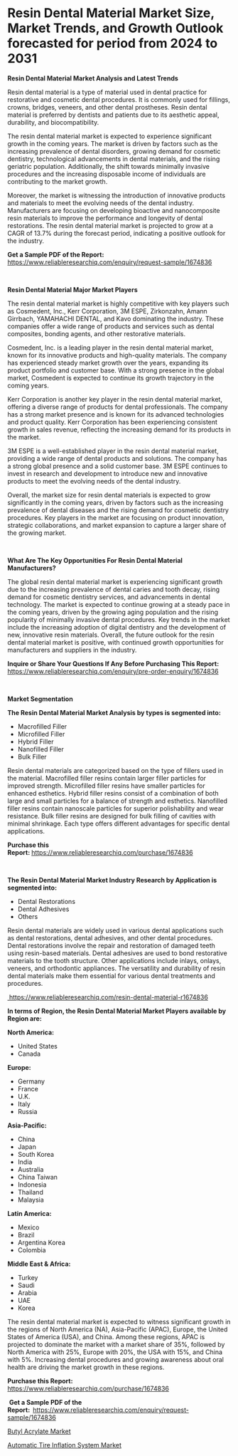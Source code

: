 <p><h1>Resin Dental Material Market Size, Market Trends, and Growth Outlook forecasted for period from 2024 to 2031</h1></p><p><strong>Resin Dental Material Market Analysis and Latest Trends</strong></p>
<p><p>Resin dental material is a type of material used in dental practice for restorative and cosmetic dental procedures. It is commonly used for fillings, crowns, bridges, veneers, and other dental prostheses. Resin dental material is preferred by dentists and patients due to its aesthetic appeal, durability, and biocompatibility.</p><p>The resin dental material market is expected to experience significant growth in the coming years. The market is driven by factors such as the increasing prevalence of dental disorders, growing demand for cosmetic dentistry, technological advancements in dental materials, and the rising geriatric population. Additionally, the shift towards minimally invasive procedures and the increasing disposable income of individuals are contributing to the market growth.</p><p>Moreover, the market is witnessing the introduction of innovative products and materials to meet the evolving needs of the dental industry. Manufacturers are focusing on developing bioactive and nanocomposite resin materials to improve the performance and longevity of dental restorations. The resin dental material market is projected to grow at a CAGR of 13.7% during the forecast period, indicating a positive outlook for the industry.</p></p>
<p><strong>Get a Sample PDF of the Report:&nbsp;</strong> <a href="https://www.reliableresearchiq.com/enquiry/request-sample/1674836">https://www.reliableresearchiq.com/enquiry/request-sample/1674836</a></p>
<p>&nbsp;</p>
<p><strong>Resin Dental Material Major Market Players</strong></p>
<p><p>The resin dental material market is highly competitive with key players such as Cosmedent, Inc., Kerr Corporation, 3M ESPE, Zirkonzahn, Amann Girrbach, YAMAHACHI DENTAL, and Kavo dominating the industry. These companies offer a wide range of products and services such as dental composites, bonding agents, and other restorative materials.</p><p>Cosmedent, Inc. is a leading player in the resin dental material market, known for its innovative products and high-quality materials. The company has experienced steady market growth over the years, expanding its product portfolio and customer base. With a strong presence in the global market, Cosmedent is expected to continue its growth trajectory in the coming years.</p><p>Kerr Corporation is another key player in the resin dental material market, offering a diverse range of products for dental professionals. The company has a strong market presence and is known for its advanced technologies and product quality. Kerr Corporation has been experiencing consistent growth in sales revenue, reflecting the increasing demand for its products in the market.</p><p>3M ESPE is a well-established player in the resin dental material market, providing a wide range of dental products and solutions. The company has a strong global presence and a solid customer base. 3M ESPE continues to invest in research and development to introduce new and innovative products to meet the evolving needs of the dental industry.</p><p>Overall, the market size for resin dental materials is expected to grow significantly in the coming years, driven by factors such as the increasing prevalence of dental diseases and the rising demand for cosmetic dentistry procedures. Key players in the market are focusing on product innovation, strategic collaborations, and market expansion to capture a larger share of the growing market.</p></p>
<p>&nbsp;</p>
<p><strong>What Are The Key Opportunities For Resin Dental Material Manufacturers?</strong></p>
<p><p>The global resin dental material market is experiencing significant growth due to the increasing prevalence of dental caries and tooth decay, rising demand for cosmetic dentistry services, and advancements in dental technology. The market is expected to continue growing at a steady pace in the coming years, driven by the growing aging population and the rising popularity of minimally invasive dental procedures. Key trends in the market include the increasing adoption of digital dentistry and the development of new, innovative resin materials. Overall, the future outlook for the resin dental material market is positive, with continued growth opportunities for manufacturers and suppliers in the industry.</p></p>
<p><strong>Inquire or Share Your Questions If Any Before Purchasing This Report:</strong> <a href="https://www.reliableresearchiq.com/enquiry/pre-order-enquiry/1674836">https://www.reliableresearchiq.com/enquiry/pre-order-enquiry/1674836</a></p>
<p>&nbsp;</p>
<p><strong>Market Segmentation</strong></p>
<p><strong>The Resin Dental Material Market Analysis by types is segmented into:</strong></p>
<p><ul><li>Macrofilled Filler</li><li>Microfilled Filler</li><li>Hybrid Filler</li><li>Nanofilled Filler</li><li>Bulk Filler</li></ul></p>
<p><p>Resin dental materials are categorized based on the type of fillers used in the material. Macrofilled filler resins contain larger filler particles for improved strength. Microfilled filler resins have smaller particles for enhanced esthetics. Hybrid filler resins consist of a combination of both large and small particles for a balance of strength and esthetics. Nanofilled filler resins contain nanoscale particles for superior polishability and wear resistance. Bulk filler resins are designed for bulk filling of cavities with minimal shrinkage. Each type offers different advantages for specific dental applications.</p></p>
<p><strong>Purchase this Report:&nbsp;</strong><a href="https://www.reliableresearchiq.com/purchase/1674836">https://www.reliableresearchiq.com/purchase/1674836</a></p>
<p>&nbsp;</p>
<p><strong>The Resin Dental Material Market Industry Research by Application is segmented into:</strong></p>
<p><ul><li>Dental Restorations</li><li>Dental Adhesives</li><li>Others</li></ul></p>
<p><p>Resin dental materials are widely used in various dental applications such as dental restorations, dental adhesives, and other dental procedures. Dental restorations involve the repair and restoration of damaged teeth using resin-based materials. Dental adhesives are used to bond restorative materials to the tooth structure. Other applications include inlays, onlays, veneers, and orthodontic appliances. The versatility and durability of resin dental materials make them essential for various dental treatments and procedures.</p></p>
<p><a href="https://www.reliableresearchiq.com/resin-dental-material-r1674836">&nbsp;https://www.reliableresearchiq.com/resin-dental-material-r1674836</a></p>
<p><strong>In terms of Region, the Resin Dental Material Market Players available by Region are:</strong></p>
<p>
    <p> <strong> North America: </strong>
        <ul>
            <li>United States</li>
            <li>Canada</li>
        </ul>
        </p> 
    <p> <strong> Europe: </strong>
        <ul>
            <li>Germany</li>
            <li>France</li>
            <li>U.K.</li>
            <li>Italy</li>
            <li>Russia</li>
        </ul>
        </p> 
    <p> <strong> Asia-Pacific: </strong>
        <ul>
            <li>China</li>
            <li>Japan</li>
            <li>South Korea</li>
            <li>India</li>
            <li>Australia</li>
            <li>China Taiwan</li>
            <li>Indonesia</li>
            <li>Thailand</li>
            <li>Malaysia</li>
        </ul>
        </p> 
    <p> <strong> Latin America: </strong>
        <ul>
            <li>Mexico</li>
            <li>Brazil</li>
            <li>Argentina Korea</li>
            <li>Colombia</li>
        </ul>
        </p> 
    <p> <strong> Middle East & Africa: </strong>
        <ul>
            <li>Turkey</li>
            <li>Saudi</li>
            <li>Arabia</li>
            <li>UAE</li>
            <li>Korea</li>
        </ul>
    </p>
    </p>
<p><p>The resin dental material market is expected to witness significant growth in the regions of North America (NA), Asia-Pacific (APAC), Europe, the United States of America (USA), and China. Among these regions, APAC is projected to dominate the market with a market share of 35%, followed by North America with 25%, Europe with 20%, the USA with 15%, and China with 5%. Increasing dental procedures and growing awareness about oral health are driving the market growth in these regions.</p></p>
<p><strong>Purchase this Report: </strong><a href="https://www.reliableresearchiq.com/purchase/1674836">https://www.reliableresearchiq.com/purchase/1674836</a></p>
<p>&nbsp;<strong>Get a Sample PDF of the Report:&nbsp;&nbsp;</strong><a href="https://www.reliableresearchiq.com/enquiry/request-sample/1674836">https://www.reliableresearchiq.com/enquiry/request-sample/1674836</a></p>
<p><strong></strong></p>
<p><p><a href="https://view.publitas.com/reportprime-1/global-butyl-acrylate-market-size-and-market-trends-analysis-by-regional-outlook-competitive-strategies-forecasted-for-period-from-2024-to-2031/">Butyl Acrylate Market</a></p><p><a href="https://medium.com/@barbarakbess8920/automatic-tire-inflation-system-market-size-share-trends-analysis-report-by-end-use-26b71fe45db0">Automatic Tire Inflation System Market</a></p></p>